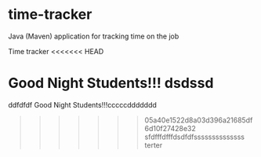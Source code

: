 # time-tracker
Java (Maven) application for tracking time on the job

Time tracker
<<<<<<< HEAD

Good Night Students!!!
dsdssd
=======
ddfdfdf
Good Night Students!!!cccccddddddd
>>>>>>> 05a40e1522d8a03d396a21685df6d10f27428e32
sfdfffdfffdsdfdfssssssssssssss
terter